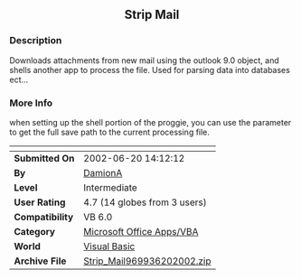 ﻿<div align="center">

## Strip Mail


</div>

### Description

Downloads attachments from new mail using the outlook 9.0 object, and shells another app to process the file. Used for parsing data into databases ect...
 
### More Info
 
when setting up the shell portion of the proggie, you can use the parameter <SavePath> to get the full save path to the current processing file.


<span>             |<span>
---                |---
**Submitted On**   |2002-06-20 14:12:12
**By**             |[DamionA](https://github.com/Planet-Source-Code/PSCIndex/blob/master/ByAuthor/damiona.md)
**Level**          |Intermediate
**User Rating**    |4.7 (14 globes from 3 users)
**Compatibility**  |VB 6\.0
**Category**       |[Microsoft Office Apps/VBA](https://github.com/Planet-Source-Code/PSCIndex/blob/master/ByCategory/microsoft-office-apps-vba__1-42.md)
**World**          |[Visual Basic](https://github.com/Planet-Source-Code/PSCIndex/blob/master/ByWorld/visual-basic.md)
**Archive File**   |[Strip\_Mail969936202002\.zip](https://github.com/Planet-Source-Code/damiona-strip-mail__1-36084/archive/master.zip)








